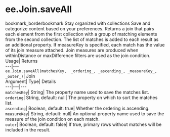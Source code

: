  
#  ee.Join.saveAll 
bookmark_borderbookmark Stay organized with collections  Save and categorize content based on your preferences. 
Returns a join that pairs each element from the first collection with a group of matching elements from the second collection. The list of matches is added to each result as an additional property. If measureKey is specified, each match has the value of its join measure attached. Join measures are produced when withinDistance or maxDifference filters are used as the join condition. 
Usage| Returns  
---|---  
`ee.Join.saveAll(matchesKey,  _ordering_, _ascending_, _measureKey_, _outer_)`| Join  
Argument| Type| Details  
---|---|---  
`matchesKey`| String| The property name used to save the matches list.  
`ordering`| String, default: null| The property on which to sort the matches list.  
`ascending`| Boolean, default: true| Whether the ordering is ascending.  
`measureKey`| String, default: null| An optional property name used to save the measure of the join condition on each match.  
`outer`| Boolean, default: false| If true, primary rows without matches will be included in the result.  
